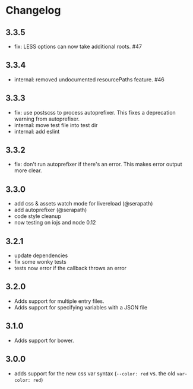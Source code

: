 # Changelog

## 3.3.5
* fix: LESS options can now take additional roots. #47

## 3.3.4
* internal: removed undocumented resourcePaths feature. #46

## 3.3.3
* fix: use postscss to process autoprefixer. This fixes a deprecation warning from autoprefixer.
* internal: move test file into test dir
* internal: add eslint


## 3.3.2
* fix: don't run autoprefixer if there's an error. This makes error output more clear.

## 3.3.0
* add css & assets watch mode for livereload (@serapath)
* add autoprefixer (@serapath)
* code style cleanup
* now testing on iojs and node 0.12

## 3.2.1
* update dependencies
* fix some wonky tests
* tests now error if the callback throws an error

## 3.2.0
* Adds support for multiple entry files.
* Adds support for specifying variables with a JSON file

## 3.1.0
* Adds support for bower.

## 3.0.0
* adds support for the new css var syntax (`--color: red` vs. the old `var-color: red`)

